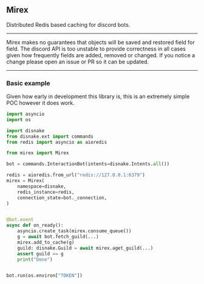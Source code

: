 Mirex
---

Distributed Redis based caching for discord bots.

---

Mirex makes no guarantees that objects will be saved and restored field for field. The discord API is too unstable to provide correctness in all cases given how frequently fields are added, removed or changed. If you notice a change please open an issue or PR so it can be updated.

---

### Basic example

Given how early in development this library is, this is an extremely simple POC however it does work.

```python
import asyncio
import os

import disnake
from disnake.ext import commands
from redis import asyncio as aioredis

from mirex import Mirex

bot = commands.InteractionBot(intents=disnake.Intents.all())

redis = aioredis.from_url("redis://127.0.0.1:6379")
mirex = Mirex(
    namespace=disnake,
    redis_instance=redis,
    connection_state=bot._connection,
)


@bot.event
async def on_ready():
    asyncio.create_task(mirex.consume_queue())
    g = await bot.fetch_guild(...)
    mirex.add_to_cache(g)
    guild: disnake.Guild = await mirex.aget_guild(...)
    assert guild == g
    print("Done")


bot.run(os.environ["TOKEN"])
```